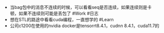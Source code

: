 - 当bag包中的消息不连续的时候，可以看看seq是否连续，如果连续则是卡顿，如果不连续则可能是丢包了 #Work #日志
- 想在STL的路途中看看cuda编程，一直想学的 #Learn
- 公司c1200在使用的nvidia docker是tensorrt8.4.1，cudnn 8.4.1，cuda11.7的

